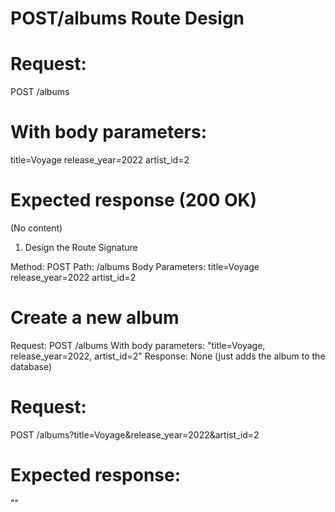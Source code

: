 # POST/albums Route Design

# Request:
POST /albums

# With body parameters:
title=Voyage
release_year=2022
artist_id=2

# Expected response (200 OK)
(No content)



1. Design the Route Signature

Method: POST
Path: /albums
Body Parameters:
title=Voyage
release_year=2022
artist_id=2

# Create a new album
Request: POST /albums
  With body parameters: "title=Voyage, release_year=2022, artist_id=2"
Response: None (just adds the album to the database)


# Request:

POST /albums?title=Voyage&release_year=2022&artist_id=2

# Expected response:
""
